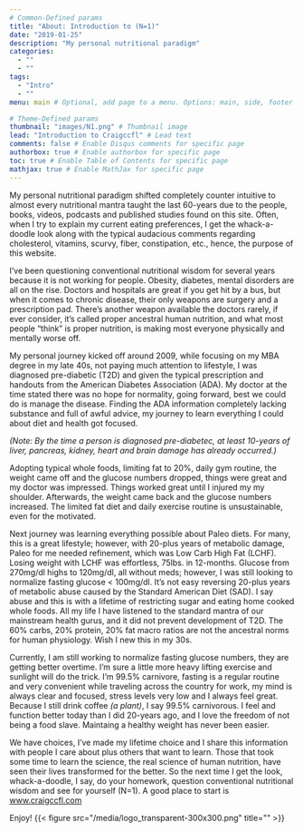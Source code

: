 ```yaml
---
# Common-Defined params
title: "About: Introduction to (N=1)"
date: "2019-01-25"
description: "My personal nutritional paradigm"
categories:
  - ""
  - ""
tags:
  - "Intro"
  - ""
menu: main # Optional, add page to a menu. Options: main, side, footer

# Theme-Defined params
thumbnail: "images/N1.png" # Thumbnail image
lead: "Introduction to Craigccfl" # Lead text
comments: false # Enable Disqus comments for specific page
authorbox: true # Enable authorbox for specific page
toc: true # Enable Table of Contents for specific page
mathjax: true # Enable MathJax for specific page
---
```



My personal nutritional paradigm shifted completely counter intuitive to almost every nutritional mantra taught the last 60-years due to the people, books, videos, podcasts and published studies found on this site. Often, when I try to explain my current eating preferences, I get the whack-a-doodle look along with the typical audacious comments regarding cholesterol, vitamins, scurvy, fiber, constipation, etc., hence, the purpose of this website.


I’ve been questioning conventional nutritional wisdom for several years because it is not working for people. Obesity, diabetes, mental disorders are all on the rise. Doctors and hospitals are great if you get hit by a bus, but when it comes to chronic disease, their only weapons are surgery and a prescription pad. There’s another weapon available the doctors rarely, if ever consider, it’s called proper ancestral human nutrition, and what most people “think” is proper nutrition, is making most everyone physically and mentally worse off.


My personal journey kicked off around 2009, while focusing on my MBA degree in my late 40s, not paying much attention to lifestyle, I was diagnosed pre-diabetic (T2D) and given the typical prescription and handouts from the American Diabetes Association (ADA). My doctor at the time stated there was no hope for normality, going forward, best we could do is manage the disease. Finding the ADA information completely lacking substance and full of awful advice, my journey to learn everything I could about diet and health got focused.

*(Note: By the time a person is diagnosed pre-diabetec, at least 10-years of liver, pancreas, kidney, heart and brain damage has already occurred.)*


Adopting typical whole foods, limiting fat to 20%, daily gym routine, the weight came off and the glucose numbers dropped, things were great and my doctor was impressed. Things worked great until I injured my my shoulder. Afterwards, the weight came back and the glucose numbers increased. The limited fat diet and daily exercise routine is unsustainable, even for the motivated.


Next journey was learning everything possible about Paleo diets. For many, this is a great lifestyle; however, with 20-plus years of metabolic damage, Paleo for me needed refinement, which was Low Carb High Fat (LCHF). Losing weight with LCHF was effortless, 75lbs. in 12-months. Glucose from 270mg/dl highs to 120mg/dl, all without meds; however, I was still looking to normalize fasting glucose < 100mg/dl. It’s not easy reversing 20-plus years of metabolic abuse caused by the Standard American Diet (SAD). I say abuse and this is with a lifetime of restricting sugar and eating home cooked whole foods. All my life I have listened to the standard mantra of our mainstream health gurus, and it did not prevent development of T2D. The 60% carbs, 20% protein, 20% fat macro ratios are not the ancestral norms for human physiology. Wish I new this in my 30s.


Currently, I am still working to normalize fasting glucose numbers, they are getting better overtime. I’m sure a little more heavy lifting exercise and sunlight will do the trick. I’m 99.5% carnivore, fasting is a regular routine and very convenient while traveling across the country for work, my mind is always clear and focused, stress levels very low and I always feel great. Because I still drink coffee *(a plant)*, I say 99.5% carnivorous. I feel and function better today than I did 20-years ago, and I love the freedom of not being a food slave. Maintaing a healthy weight has never been easier.


We have choices, I’ve made my lifetime choice and I share this information with people I care about plus others that want to learn. Those that took some time to learn the science, the real science of human nutrition, have seen their lives transformed for the better. So the next time I get the look, whack-a-doodle, I say, do your homework, question conventional nutritional wisdom and see for yourself (N=1). A good place to start is www.craigccfl.com


Enjoy!
{{< figure src="/media/logo_transparent-300x300.png" title="" >}}
